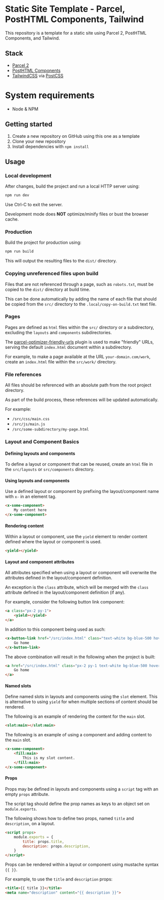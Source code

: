 # Static Site Template - Parcel, PostHTML Components, Tailwind
This repository is a template for a static site using Parcel 2, PostHTML Components, and Tailwind.

## Stack
* [Parcel 2](https://parceljs.org/)
* [PostHTML Components](https://github.com/posthtml/posthtml-components)
* [TailwindCSS](https://tailwindcss.com/) via [PostCSS](https://github.com/postcss/postcss/)

# System requirements
* Node & NPM

## Getting started
1. Create a new repository on GitHub using this one as a template
2. Clone your new repository
3. Install dependencies with `npm install`

## Usage

### Local development
After changes, build the project and run a local HTTP server using:
```bash
npm run dev
```
Use Ctrl-C to exit the server.

Development mode does **NOT** optimize/minify files or bust the browser cache.

### Production
Build the project for production using:
```bash
npm run build
```
This will output the resulting files to the `dist/` directory.

### Copying unreferenced files upon build
Files that are not referenced through a page, such as `robots.txt`, must be copied to the `dist/` directory at build time.

This can be done automatically by adding the name of each file that should be copied from the `src/` directory to the `.local/copy-on-build.txt` text file.

### Pages
Pages are defined as `html` files within the `src/` directory or a subdirectory, excluding the `layouts` and `components` subdirectories.

The [parcel-optimizer-friendly-urls](https://github.com/vseventer/parcel-optimizer-friendly-urls) plugin is used to make "friendly" URLs, serving the default `index.html` document within a subdirectory.

For example, to make a page available at the URL `your-domain.com/work`, create an `index.html` file within the `src/work/` directory.

### File references
All files should be referenced with an absolute path from the root project directory.

As part of the build process, these references will be updated automatically.

For example:
* `/src/css/main.css`
* `/src/js/main.js`
* `/src/some-subdirectory/my-page.html`

### Layout and Component Basics

#### Defining layouts and components
To define a layout or component that can be reused, create an `html` file in the `src/layouts` or `src/components` directory.

#### Using layouts and components
Use a defined layout or component by prefixing the layout/component name with `x-` in an element tag.

```html
<x-some-component>
    My content here
</x-some-component>
```

#### Rendering content
Within a layout or component, use the `yield` element to render content defined where the layout or component is used.
```html
<yield></yield>
```

#### Layout and component attributes
All attributes specified when using a layout or component will overwrite the attributes defined in the layout/component definition.

An exception is the `class` attribute, which will be merged with the `class` attribute defined in the layout/component definition (if any).

For example, consider the following button link component:
```html
<a class="px-2 py-1">
    <yield></yield>
</a>
```

In addition to this component being used as such:
```html
<x-button-link href="/src/index.html" class="text-white bg-blue-500 hover:bg-blue-300">
    Go home
</x-button-link>
```

The above combination will result in the following when the project is built:
```html
<a href="/src/index.html" class="px-2 py-1 text-white bg-blue-500 hover:bg-blue-300">
    Go home
</a>
```

#### Named slots
Define named slots in layouts and components using the `slot` element. This is alternative to using `yield` for when multiple sections of content should be rendered.

The following is an example of rendering the content for the `main` slot.
```html
<slot:main></slot:main>
```

The following is an example of using a component and adding content to the `main` slot.
```html
<x-some-component>
    <fill:main>
        This is my slot content.
    </fill:main>
</x-some-component>
```

#### Props
Props may be defined in layouts and components using a `script` tag with an empty `props` attribute.

The script tag should define the prop names as keys to an object set on `module.exports`.

The following shows how to define two props, named `title` and `description`, on a layout.

```html
<script props>
    module.exports = {
        title: props.title,
        description: props.description,
    }
</script>
```

Props can be rendered within a layout or component using mustache syntax `{{ }}`.

For example, to use the `title` and `description` props:
```html
<title>{{ title }}</title>
<meta name="description" content="{{ description }}">
```
